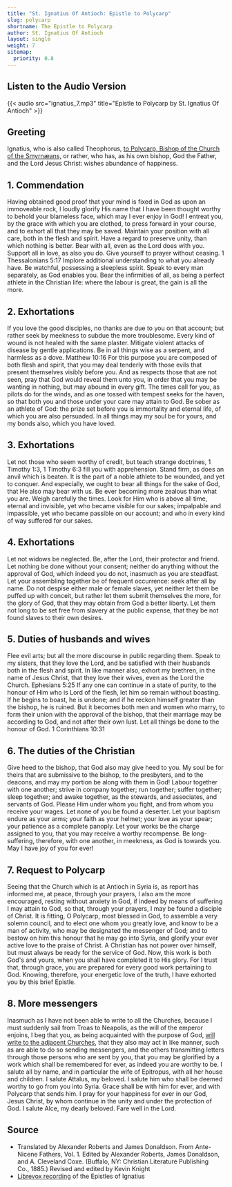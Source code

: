 ```yaml
---
title: "St. Ignatius Of Antioch: Epistle to Polycarp"
slug: polycarp
shortname: The Epistle to Polycarp
author: St. Ignatius Of Antioch
layout: single
weight: 7
sitemap:
  priority: 0.8
---
```

## Listen to the Audio Version
{{< audio src="ignatius_7.mp3" title="Epistle to Polycarp by St. Ignatius Of Antioch" >}}
## Greeting
Ignatius, who is also called Theophorus, [to Polycarp, Bishop of the Church of the Smyrnæans,](/apostolic-fathers/polycarp-of-smyrna/) or rather, who has, as his own bishop, God the Father, and the Lord Jesus Christ: wishes abundance of happiness.

## 1. Commendation 

Having obtained good proof that your mind is fixed in God as upon an immoveable rock, I loudly glorify His name that I have been thought worthy to behold your blameless face, which may I ever enjoy in God! I entreat you, by the grace with which you are clothed, to press forward in your course, and to exhort all that they may be saved. Maintain your position with all care, both in the flesh and spirit. Have a regard to preserve unity, than which nothing is better. Bear with all, even as the Lord does with you. Support all in love, as also you do. Give yourself to prayer without ceasing. 1 Thessalonians 5:17 Implore additional understanding to what you already have. Be watchful, possessing a sleepless spirit. Speak to every man separately, as God enables you. Bear the infirmities of all, as being a perfect athlete in the Christian life: where the labour is great, the gain is all the more.

## 2. Exhortations
If you love the good disciples, no thanks are due to you on that account; but rather seek by meekness to subdue the more troublesome. Every kind of wound is not healed with the same plaster. Mitigate violent attacks of disease by gentle applications. Be in all things wise as a serpent, and harmless as a dove. Matthew 10:16 For this purpose you are composed of both flesh and spirit, that you may deal tenderly with those evils that present themselves visibly before you. And as respects those that are not seen, pray that God would reveal them unto you, in order that you may be wanting in nothing, but may abound in every gift. The times call for you, as pilots do for the winds, and as one tossed with tempest seeks for the haven, so that both you and those under your care may attain to God. Be sober as an athlete of God: the prize set before you is immortality and eternal life, of which you are also persuaded. In all things may my soul be for yours, and my bonds also, which you have loved.

## 3. Exhortations
Let not those who seem worthy of credit, but teach strange doctrines, 1 Timothy 1:3, 1 Timothy 6:3 fill you with apprehension. Stand firm, as does an anvil which is beaten. It is the part of a noble athlete to be wounded, and yet to conquer. And especially, we ought to bear all things for the sake of God, that He also may bear with us. Be ever becoming more zealous than what you are. Weigh carefully the times. Look for Him who is above all time, eternal and invisible, yet who became visible for our sakes; impalpable and impassible, yet who became passible on our account; and who in every kind of way suffered for our sakes.

## 4. Exhortations
Let not widows be neglected. Be, after the Lord, their protector and friend. Let nothing be done without your consent; neither do anything without the approval of God, which indeed you do not, inasmuch as you are steadfast. Let your assembling together be of frequent occurrence: seek after all by name. Do not despise either male or female slaves, yet neither let them be puffed up with conceit, but rather let them submit themselves the more, for the glory of God, that they may obtain from God a better liberty. Let them not long to be set free from slavery at the public expense, that they be not found slaves to their own desires.

## 5. Duties of husbands and wives

Flee evil arts; but all the more discourse in public regarding them. Speak to my sisters, that they love the Lord, and be satisfied with their husbands both in the flesh and spirit. In like manner also, exhort my brethren, in the name of Jesus Christ, that they love their wives, even as the Lord the Church. Ephesians 5:25 If any one can continue in a state of purity, to the honour of Him who is Lord of the flesh, let him so remain without boasting. If he begins to boast, he is undone; and if he reckon himself greater than the bishop, he is ruined. But it becomes both men and women who marry, to form their union with the approval of the bishop, that their marriage may be according to God, and not after their own lust. Let all things be done to the honour of God. 1 Corinthians 10:31

## 6. The duties of the Christian
Give heed to the bishop, that God also may give heed to you. My soul be for theirs that are submissive to the bishop, to the presbyters, and to the deacons, and may my portion be along with them in God! Labour together with one another; strive in company together; run together; suffer together; sleep together; and awake together, as the stewards, and associates, and servants of God. Please Him under whom you fight, and from whom you receive your wages. Let none of you be found a deserter. Let your baptism endure as your arms; your faith as your helmet; your love as your spear; your patience as a complete panoply. Let your works be the charge assigned to you, that you may receive a worthy recompense. Be long-suffering, therefore, with one another, in meekness, as God is towards you. May I have joy of you for ever!

## 7. Request to Polycarp
Seeing that the Church which is at Antioch in Syria is, as report has informed me, at peace, through your prayers, I also am the more encouraged, resting without anxiety in God, if indeed by means of suffering I may attain to God, so that, through your prayers, I may be found a disciple of Christ. It is fitting, O Polycarp, most blessed in God, to assemble a very solemn council, and to elect one whom you greatly love, and know to be a man of activity, who may be designated the messenger of God; and to bestow on him this honour that he may go into Syria, and glorify your ever active love to the praise of Christ. A Christian has not power over himself, but must always be ready for the service of God. Now, this work is both God's and yours, when you shall have completed it to His glory. For I trust that, through grace, you are prepared for every good work pertaining to God. Knowing, therefore, your energetic love of the truth, I have exhorted you by this brief Epistle.

## 8. More messengers
Inasmuch as I have not been able to write to all the Churches, because I must suddenly sail from Troas to Neapolis, as the will of the emperor enjoins, I beg that you, as being acquainted with the purpose of God, [will write to the adjacent Churches](/apostolic-fathers/polycarp-of-smyrna/philippians/), that they also may act in like manner, such as are able to do so sending messengers, and the others transmitting letters through those persons who are sent by you, that you may be glorified by a work which shall be remembered for ever, as indeed you are worthy to be. I salute all by name, and in particular the wife of Epitropus, with all her house and children. I salute Attalus, my beloved. I salute him who shall be deemed worthy to go from you into Syria. Grace shall be with him for ever, and with Polycarp that sends him. I pray for your happiness for ever in our God, Jesus Christ, by whom continue in the unity and under the protection of God. I salute Alce, my dearly beloved. Fare well in the Lord.

## Source
- Translated by Alexander Roberts and James Donaldson. From Ante-Nicene Fathers, Vol. 1. Edited by Alexander Roberts, James Donaldson, and A. Cleveland Coxe. (Buffalo, NY: Christian Literature Publishing Co., 1885.) Revised and edited by Kevin Knight
- [Librevox recording](https://librivox.org/epistles-of-ignatius-by-st-ignatius-of-antioch/) of the Epistles of Ignatius